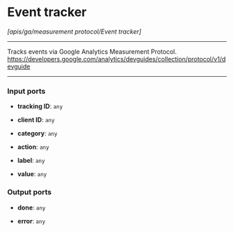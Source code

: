 # Event tracker

_[apis/ga/measurement protocol/Event tracker]_

---

Tracks events via Google Analytics Measurement Protocol.  
https://developers.google.com/analytics/devguides/collection/protocol/v1/devguide  

---

### Input ports

* __tracking ID__: ` any `


* __client ID__: ` any `


* __category__: ` any `


* __action__: ` any `


* __label__: ` any `


* __value__: ` any `

### Output ports

* __done__: ` any `


* __error__: ` any `

